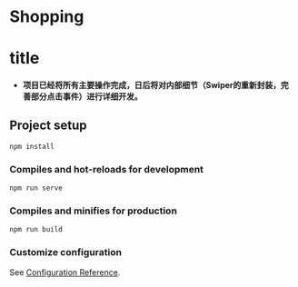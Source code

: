 # Shopping

# title

- #### 项目已经将所有主要操作完成，日后将对内部细节（Swiper的重新封装，完善部分点击事件）进行详细开发。
## Project setup

```
npm install
```

### Compiles and hot-reloads for development

```
npm run serve
```

### Compiles and minifies for production

```
npm run build
```

### Customize configuration

See [Configuration Reference](https://cli.vuejs.org/config/).
